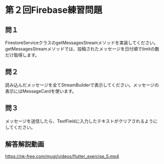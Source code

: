 # 第２回Firebase練習問題

## 問１
FirestoreServiceクラスのgetMessagesStreamメソッドを実装してください。getMessagesStreamメソッドでは、投稿されたメッセージを日付順でlimitの数だけ取得します。

## 問２
読み込んだメッセージを全てStreamBuilderで表示してください。メッセージの表示にはMessageCardを使います。

## 問３
メッセージを送信したら、TextFieldに入力したテキストがクリアされるようにしてください。

## 解答解説動画
https://nk-free.com/mugi/videos/flutter_exercise_5.mp4
